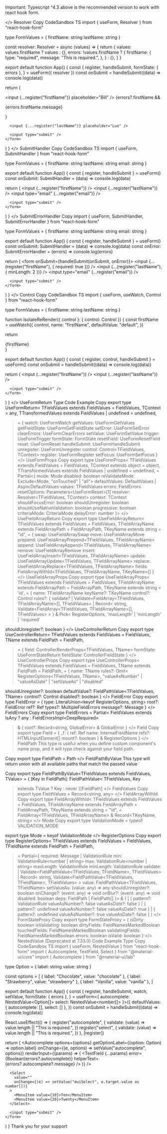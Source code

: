 
Important: Typescript ^4.3 above is the recommended version to work with react hook form.

</> Resolver
Copy
CodeSandbox
TS
import { useForm, Resolver } from "react-hook-form"

type FormValues = {
  firstName: string
  lastName: string
}

const resolver: Resolver<FormValues> = async (values) => {
  return {
    values: values.firstName ? values : {},
    errors: !values.firstName
      ? {
          firstName: {
            type: "required",
            message: "This is required.",
          },
        }
      : {},
  }
}

export default function App() {
  const {
    register,
    handleSubmit,
    formState: { errors },
  } = useForm<FormValues>({ resolver })
  const onSubmit = handleSubmit((data) => console.log(data))

  return (
    <form onSubmit={onSubmit}>
      <input {...register("firstName")} placeholder="Bill" />
      {errors?.firstName && <p>{errors.firstName.message}</p>}

      <input {...register("lastName")} placeholder="Luo" />

      <input type="submit" />
    </form>
  )
}
</> SubmitHandler
Copy
CodeSandbox
TS
import { useForm, SubmitHandler } from "react-hook-form"

type FormValues = {
  firstName: string
  lastName: string
  email: string
}

export default function App() {
  const { register, handleSubmit } = useForm<FormValues>()
  const onSubmit: SubmitHandler<FormValues> = (data) => console.log(data)

  return (
    <form onSubmit={handleSubmit(onSubmit)}>
      <input {...register("firstName")} />
      <input {...register("lastName")} />
      <input type="email" {...register("email")} />

      <input type="submit" />
    </form>
  )
}
</> SubmitErrorHandler
Copy
import { useForm, SubmitHandler, SubmitErrorHandler } from "react-hook-form"

type FormValues = {
  firstName: string
  lastName: string
  email: string
}

export default function App() {
  const { register, handleSubmit } = useForm<FormValues>()
  const onSubmit: SubmitHandler<FormValues> = (data) => console.log(data)
  const onError: SubmitErrorHandler<FormValues> = (errors) =>
    console.log(errors)

  return (
    <form onSubmit={handleSubmit(onSubmit, onError)}>
      <input {...(register("firstName"), { required: true })} />
      <input {...(register("lastName"), { minLength: 2 })} />
      <input type="email" {...register("email")} />

      <input type="submit" />
    </form>
  )
}
</> Control
Copy
CodeSandbox
TS
import { useForm, useWatch, Control } from "react-hook-form"

type FormValues = {
  firstName: string
  lastName: string
}

function IsolateReRender({ control }: { control: Control<FormValues> }) {
  const firstName = useWatch({
    control,
    name: "firstName",
    defaultValue: "default",
  })

  return <div>{firstName}</div>
}

export default function App() {
  const { register, control, handleSubmit } = useForm<FormValues>()
  const onSubmit = handleSubmit((data) => console.log(data))

  return (
    <form onSubmit={onSubmit}>
      <input {...register("firstName")} />
      <input {...register("lastName")} />
      <IsolateReRender control={control} />

      <input type="submit" />
    </form>
  )
}
</> UseFormReturn
Type
Code Example
Copy
export type UseFormReturn<
  TFieldValues extends FieldValues = FieldValues,
  TContext = any,
  TTransformedValues extends FieldValues | undefined = undefined,
> = {
  watch: UseFormWatch<TFieldValues>
  getValues: UseFormGetValues<TFieldValues>
  getFieldState: UseFormGetFieldState<TFieldValues>
  setError: UseFormSetError<TFieldValues>
  clearErrors: UseFormClearErrors<TFieldValues>
  setValue: UseFormSetValue<TFieldValues>
  trigger: UseFormTrigger<TFieldValues>
  formState: FormState<TFieldValues>
  resetField: UseFormResetField<TFieldValues>
  reset: UseFormReset<TFieldValues>
  handleSubmit: UseFormHandleSubmit<TFieldValues>
  unregister: UseFormUnregister<TFieldValues>
  control: Control<TFieldValues, TContext>
  register: UseFormRegister<TFieldValues>
  setFocus: UseFormSetFocus<TFieldValues>
}
</> UseFormProps
Copy
export type UseFormProps<
  TFieldValues extends FieldValues = FieldValues,
  TContext extends object = object,
  TTransformedValues extends FieldValues | undefined = undefined,
> = Partial<{
  mode: Mode
  disabled: boolean
  reValidateMode: Exclude<Mode, "onTouched" | "all">
  defaultValues: DefaultValues<TFieldValues> | AsyncDefaultValues<TFieldValues>
  values: TFieldValues
  errors: FieldErrors<TFieldValues>
  resetOptions: Parameters<UseFormReset<TFieldValues>>[1]
  resolver: Resolver<TFieldValues, TContext>
  context: TContext
  shouldFocusError: boolean
  shouldUnregister: boolean
  shouldUseNativeValidation: boolean
  progressive: boolean
  criteriaMode: CriteriaMode
  delayError: number
}>
</> UseFieldArrayReturn
Copy
export type UseFieldArrayReturn<
  TFieldValues extends FieldValues = FieldValues,
  TFieldArrayName extends
    FieldArrayPath<TFieldValues> = FieldArrayPath<TFieldValues>,
  TKeyName extends string = "id",
> = {
  swap: UseFieldArraySwap
  move: UseFieldArrayMove
  prepend: UseFieldArrayPrepend<TFieldValues, TFieldArrayName>
  append: UseFieldArrayAppend<TFieldValues, TFieldArrayName>
  remove: UseFieldArrayRemove
  insert: UseFieldArrayInsert<TFieldValues, TFieldArrayName>
  update: UseFieldArrayUpdate<TFieldValues, TFieldArrayName>
  replace: UseFieldArrayReplace<TFieldValues, TFieldArrayName>
  fields: FieldArrayWithId<TFieldValues, TFieldArrayName, TKeyName>[]
}
</> UseFieldArrayProps
Copy
export type UseFieldArrayProps<
  TFieldValues extends FieldValues = FieldValues,
  TFieldArrayName extends FieldArrayPath<TFieldValues> = FieldArrayPath<TFieldValues>,
  TKeyName extends string = 'id',
> = {
  name: TFieldArrayName
  keyName?: TKeyName
  control?: Control<TFieldValues>
  rules?: {
    validate?
      | Validate<FieldArray<TFieldValues, TFieldArrayName>[], TFieldValues>
      | Record<
          string,
          Validate<FieldArray<TFieldValues, TFieldArrayName>[], TFieldValues>
        >
  } & Pick<
    RegisterOptions<TFieldValues>,
    'maxLength' | 'minLength' | 'required'
  >
  shouldUnregister?: boolean
}
</> UseControllerReturn
Copy
export type UseControllerReturn<
  TFieldValues extends FieldValues = FieldValues,
  TName extends FieldPath<TFieldValues> = FieldPath<TFieldValues>,
> = {
  field: ControllerRenderProps<TFieldValues, TName>
  formState: UseFormStateReturn<TFieldValues>
  fieldState: ControllerFieldState
}
</> UseControllerProps
Copy
export type UseControllerProps<
  TFieldValues extends FieldValues = FieldValues,
  TName extends FieldPath<TFieldValues> = FieldPath<TFieldValues>,
> = {
  name: TName
  rules?: Omit<
    RegisterOptions<TFieldValues, TName>,
    "valueAsNumber" | "valueAsDate" | "setValueAs" | "disabled"
  >
  shouldUnregister?: boolean
  defaultValue?: FieldPathValue<TFieldValues, TName>
  control?: Control<TFieldValues>
  disabled?: boolean
}
</> FieldError
Copy
export type FieldError = {
  type: LiteralUnion<keyof RegisterOptions, string>
  root?: FieldError
  ref?: Ref
  types?: MultipleFieldErrors
  message?: Message
}
</> FieldErrors
Copy
export type FieldErrors<T extends FieldValues = FieldValues> = Partial<
  FieldValues extends IsAny<FieldValues>
    ? any
    : FieldErrorsImpl<DeepRequired<T>>
> & {
  root?: Record<string, GlobalError> & GlobalError
}
</> Field
Copy
export type Field = {
  _f: {
    ref: Ref
    name: InternalFieldName
    refs?: HTMLInputElement[]
    mount?: boolean
  } & RegisterOptions
}
</> FieldPath
This type is useful when you define custom component's name prop, and it will type check against your field path.

Copy
export type FieldPath<TFieldValues extends FieldValues> = Path<TFieldValues>
</> FieldPathByValue
This type will return union with all available paths that match the passed value

Copy
export type FieldPathByValue<TFieldValues extends FieldValues, TValue> = {
  [Key in FieldPath<TFieldValues>]: FieldPathValue<
    TFieldValues,
    Key
  > extends TValue
    ? Key
    : never
}[FieldPath<TFieldValues>]
</> FieldValues
Copy
export type FieldValues = Record<string, any>
</> FieldArrayWithId
Copy
export type FieldArrayWithId<
  TFieldValues extends FieldValues = FieldValues,
  TFieldArrayName extends
    FieldArrayPath<TFieldValues> = FieldArrayPath<TFieldValues>,
  TKeyName extends string = "id",
> = FieldArray<TFieldValues, TFieldArrayName> & Record<TKeyName, string>
</> Mode
Copy
export type ValidationMode = typeof VALIDATION_MODE

export type Mode = keyof ValidationMode
</> RegisterOptions
Copy
export type RegisterOptions<
  TFieldValues extends FieldValues = FieldValues,
  TFieldName extends FieldPath<TFieldValues> = FieldPath<TFieldValues>,
> = Partial<{
  required: Message | ValidationRule<boolean>
  min: ValidationRule<number | string>
  max: ValidationRule<number | string>
  maxLength: ValidationRule<number>
  minLength: ValidationRule<number>
  validate:
    | Validate<FieldPathValue<TFieldValues, TFieldName>, TFieldValues>
    | Record<
        string,
        Validate<FieldPathValue<TFieldValues, TFieldName>, TFieldValues>
      >
  value: FieldPathValue<TFieldValues, TFieldName>
  setValueAs: (value: any) => any
  shouldUnregister?: boolean
  onChange?: (event: any) => void
  onBlur?: (event: any) => void
  disabled: boolean
  deps: FieldPath<TFieldValues> | FieldPath<TFieldValues>[]
}> &
  (
    | {
        pattern?: ValidationRule<RegExp>
        valueAsNumber?: false
        valueAsDate?: false
      }
    | {
        pattern?: undefined
        valueAsNumber?: false
        valueAsDate?: true
      }
    | {
        pattern?: undefined
        valueAsNumber?: true
        valueAsDate?: false
      }
  )
</> FormStateProxy
Copy
export type FormStateProxy<TFieldValues extends FieldValues = FieldValues> = {
  isDirty: boolean
  isValidating: boolean
  dirtyFields: FieldNamesMarkedBoolean<TFieldValues>
  touchedFields: FieldNamesMarkedBoolean<TFieldValues>
  validatingFields: FieldNamesMarkedBoolean<TFieldValues>
  errors: boolean
  isValid: boolean
}
</> NestedValue (Deprecated at 7.33.0)
Code Example
Type
Copy
CodeSandbox
TS
import { useForm, NestedValue } from "react-hook-form"
import { Autocomplete, TextField, Select } from "@material-ui/core"
import { Autocomplete } from "@material-ui/lab"

type Option = {
  label: string
  value: string
}

const options = [
  { label: "Chocolate", value: "chocolate" },
  { label: "Strawberry", value: "strawberry" },
  { label: "Vanilla", value: "vanilla" },
]

export default function App() {
  const {
    register,
    handleSubmit,
    watch,
    setValue,
    formState: { errors },
  } = useForm<{
    autocomplete: NestedValue<Option[]>
    select: NestedValue<number[]>
  }>({
    defaultValues: { autocomplete: [], select: [] },
  })
  const onSubmit = handleSubmit((data) => console.log(data))

  React.useEffect(() => {
    register("autocomplete", {
      validate: (value) => value.length || "This is required.",
    })
    register("select", {
      validate: (value) => value.length || "This is required.",
    })
  }, [register])

  return (
    <form onSubmit={onSubmit}>
      <Autocomplete
        options={options}
        getOptionLabel={(option: Option) => option.label}
        onChange={(e, options) => setValue("autocomplete", options)}
        renderInput={(params) => (
          <TextField
            {...params}
            error={Boolean(errors?.autocomplete)}
            helperText={errors?.autocomplete?.message}
          />
        )}
      />

      <Select
        value=""
        onChange={(e) => setValue("muiSelect", e.target.value as number[])}
      >
        <MenuItem value={10}>Ten</MenuItem>
        <MenuItem value={20}>Twenty</MenuItem>
      </Select>

      <input type="submit" />
    </form>
  )
}
Thank you for your support
